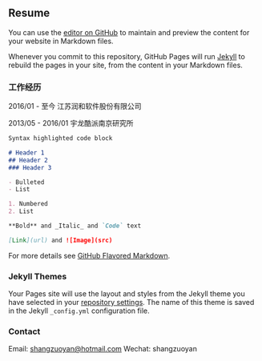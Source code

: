 ## Resume

You can use the [editor on GitHub](https://github.com/shangzuoyan/shangzuoyan.github.io/edit/master/index.md) to maintain and preview the content for your website in Markdown files.

Whenever you commit to this repository, GitHub Pages will run [Jekyll](https://jekyllrb.com/) to rebuild the pages in your site, from the content in your Markdown files.

### 工作经历
2016/01 - 至今
江苏润和软件股份有限公司

2013/05 - 2016/01
宇龙酷派南京研究所

```markdown
Syntax highlighted code block

# Header 1
## Header 2
### Header 3

- Bulleted
- List

1. Numbered
2. List

**Bold** and _Italic_ and `Code` text

[Link](url) and ![Image](src)
```

For more details see [GitHub Flavored Markdown](https://guides.github.com/features/mastering-markdown/).

### Jekyll Themes

Your Pages site will use the layout and styles from the Jekyll theme you have selected in your [repository settings](https://github.com/shangzuoyan/shangzuoyan.github.io/settings). The name of this theme is saved in the Jekyll `_config.yml` configuration file.

### Contact

Email: [shangzuoyan@hotmail.com](mailto:shangzuoyan@hotmail.com)
Wechat: shangzuoyan
